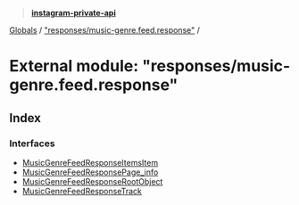 > **[instagram-private-api](../README.md)**

[Globals](../globals.md) / ["responses/music-genre.feed.response"](_responses_music_genre_feed_response_.md) /

# External module: "responses/music-genre.feed.response"

## Index

### Interfaces

* [MusicGenreFeedResponseItemsItem](../interfaces/_responses_music_genre_feed_response_.musicgenrefeedresponseitemsitem.md)
* [MusicGenreFeedResponsePage_info](../interfaces/_responses_music_genre_feed_response_.musicgenrefeedresponsepage_info.md)
* [MusicGenreFeedResponseRootObject](../interfaces/_responses_music_genre_feed_response_.musicgenrefeedresponserootobject.md)
* [MusicGenreFeedResponseTrack](../interfaces/_responses_music_genre_feed_response_.musicgenrefeedresponsetrack.md)